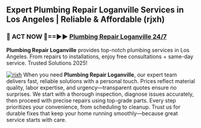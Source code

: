## Expert Plumbing Repair Loganville Services in Los Angeles | Reliable & Affordable (rjxh)  

<h3>🚿 ACT NOW 🌟==►► <a href="https://tinyurl.com/2ne6vx2x" rel="nofollow">Plumbing Repair Loganville 24/7</a></h3>

**Plumbing Repair Loganville** provides top-notch plumbing services in Los Angeles. From repairs to installations, enjoy free consultations + same-day service. Trusted Solutions 2025!

[![rjxh](https://i.imgur.com/4PFF4AK.jpeg)](https://tinyurl.com/2ne6vx2x)
When you need **Plumbing Repair Loganville**, our expert team delivers fast, reliable solutions with a personal touch. Prices reflect material quality, labor expertise, and urgency—transparent quotes ensure no surprises. We start with a thorough inspection, diagnose issues accurately, then proceed with precise repairs using top-grade parts. Every step prioritizes your convenience, from scheduling to cleanup. Trust us for durable fixes that keep your home running smoothly—because great service starts with care.